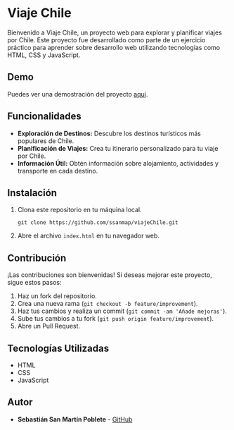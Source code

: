 # Viaje Chile

Bienvenido a Viaje Chile, un proyecto web para explorar y planificar viajes por Chile. Este proyecto fue desarrollado como parte de un ejercicio práctico para aprender sobre desarrollo web utilizando tecnologías como HTML, CSS y JavaScript.

## Demo

Puedes ver una demostración del proyecto [aquí](https://ssanmap.github.io/viajeChile/).

## Funcionalidades

- **Exploración de Destinos:** Descubre los destinos turísticos más populares de Chile.
- **Planificación de Viajes:** Crea tu itinerario personalizado para tu viaje por Chile.
- **Información Útil:** Obtén información sobre alojamiento, actividades y transporte en cada destino.


## Instalación

1. Clona este repositorio en tu máquina local.
    ```
    git clone https://github.com/ssanmap/viajeChile.git
    ```
2. Abre el archivo `index.html` en tu navegador web.

## Contribución

¡Las contribuciones son bienvenidas! Si deseas mejorar este proyecto, sigue estos pasos:

1. Haz un fork del repositorio.
2. Crea una nueva rama (`git checkout -b feature/improvement`).
3. Haz tus cambios y realiza un commit (`git commit -am 'Añade mejoras'`).
4. Sube tus cambios a tu fork (`git push origin feature/improvement`).
5. Abre un Pull Request.

## Tecnologías Utilizadas

- HTML
- CSS
- JavaScript

## Autor

- **Sebastián San Martín Poblete** - [GitHub](https://github.com/ssanmap)